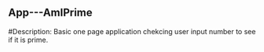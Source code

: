 ## App---AmIPrime

#Description:
Basic one page application chekcing user input number to see if it is prime.

